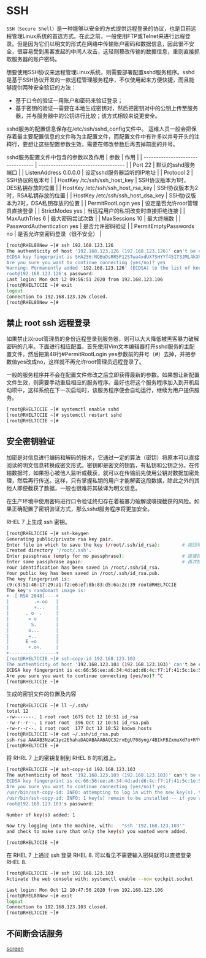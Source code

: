 # SSH

`SSH（Secure Shell）`是一种能够以安全的方式提供远程登录的协议，也是目前远程管理Linux系统的首选方式。在此之前，一般使用FTP或Telnet来进行远程登录。但是因为它们以明文的形式在网络中传输账户密码和数据信息，因此很不安全，很容易受到黑客发起的中间人攻击，这轻则篡改传输的数据信息，重则直接抓取服务器的账户密码。

想要使用SSH协议来远程管理Linux系统，则需要部署配置sshd服务程序。sshd是基于SSH协议开发的一款远程管理服务程序，不仅使用起来方便快捷，而且能够提供两种安全验证的方法：
* 基于口令的验证—用账户和密码来验证登录；
* 基于密钥的验证—需要在本地生成密钥对，然后把密钥对中的公钥上传至服务器，并与服务器中的公钥进行比较；该方式相较来说更安全。

sshd服务的配置信息保存在/etc/ssh/sshd_config文件中。
运维人员一般会把保存着最主要配置信息的文件称为主配置文件，而配置文件中有许多以井号开头的注释行，要想让这些配置参数生效，需要在修改参数后再去掉前面的井号。


sshd服务配置文件中包含的参数以及作用
| 参数                              | 作用                                |
| --------------------------------- | ----------------------------------- |
| Port 22                           | 默认的sshd服务端口                  |
| ListenAddress 0.0.0.0             | 设定sshd服务器监听的IP地址          |
| Protocol 2                        | SSH协议的版本号                     |
| HostKey /tc/ssh/ssh_host_key      | SSH协议版本为1时，DES私钥存放的位置 |
| HostKey /etc/ssh/ssh_host_rsa_key | SSH协议版本为2时，RSA私钥存放的位置 |
| HostKey /etc/ssh/ssh_host_dsa_key | SSH协议版本为2时，DSA私钥存放的位置 |
| PermitRootLogin yes               | 设定是否允许root管理员直接登录      |
| StrictModes yes                   | 当远程用户的私钥改变时直接拒绝连接  |
| MaxAuthTries 6                    | 最大密码尝试次数                    |
| MaxSessions 10                    | 最大终端数                          |
| PasswordAuthentication yes        | 是否允许密码验证                    |
| PermitEmptyPasswords no           | 是否允许空密码登录（很不安全）      |


```sh
[root@RHEL80New ~]# ssh 192.168.123.126
The authenticity of host '192.168.123.126 (192.168.123.126)' can't be established.
ECDSA key fingerprint is SHA256:NQBuDsRR5P12STwa4xdUX7SHYYf45IT3JML4kXhBxFg.
Are you sure you want to continue connecting (yes/no)? yes
Warning: Permanently added '192.168.123.126' (ECDSA) to the list of known hosts.
root@192.168.123.126's password:
Last login: Mon Oct 12 09:56:51 2020 from 192.168.123.106
[root@RHEL7CCIE ~]# exit
logout
Connection to 192.168.123.126 closed.
[root@RHEL80New ~]#
```




## 禁止 root ssh 远程登录

如果禁止以root管理员的身份远程登录到服务器，则可以大大降低被黑客暴力破解密码的几率。下面进行相应配置。首先使用Vim文本编辑器打开sshd服务的主配置文件，然后把第48行#PermitRootLogin yes参数前的井号（#）去掉，并把参数值yes改成no，这样就不再允许root管理员远程登录了。

一般的服务程序并不会在配置文件修改之后立即获得最新的参数。如果想让新配置文件生效，则需要手动重启相应的服务程序。最好也将这个服务程序加入到开机启动项中，这样系统在下一次启动时，该服务程序便会自动运行，继续为用户提供服务。

```sh
[root@RHEL7CCIE ~]# systemctl enable sshd
[root@RHEL7CCIE ~]# systemctl restart sshd
[root@RHEL7CCIE ~]#
```


## 安全密钥验证

加密是对信息进行编码和解码的技术，它通过一定的算法（密钥）将原本可以直接阅读的明文信息转换成密文形式。密钥即是密文的钥匙，有私钥和公钥之分。在传输数据时，如果担心被他人监听或截获，就可以在传输前先使用公钥对数据加密处理，然后再行传送。这样，只有掌握私钥的用户才能解密这段数据，除此之外的其他人即便截获了数据，一般也很难将其破译为明文信息。

在生产环境中使用密码进行口令验证终归存在着被暴力破解或嗅探截获的风险。如果正确配置了密钥验证方式，那么sshd服务程序将更加安全。


RHEL 7 上生成 ssh 密钥。
```sh
[root@RHEL7CCIE ~]# ssh-keygen
Generating public/private rsa key pair.
Enter file in which to save the key (/root/.ssh/id_rsa):        # 按回车键或设置密钥的存储路径
Created directory '/root/.ssh'.
Enter passphrase (empty for no passphrase):                     # 直接按回车键设定空密码或输入字符设置密钥的密码
Enter same passphrase again:                                    # 再次按回车键或设置密钥的密码
Your identification has been saved in /root/.ssh/id_rsa.
Your public key has been saved in /root/.ssh/id_rsa.pub.
The key fingerprint is:
c9:c3:51:46:17:29:a1:f2:e6:ef:8b:83:d5:6a:2c:39 root@RHEL7CCIE
The key's randomart image is:
+--[ RSA 2048]----+
|         .=.oo   |
|         +...    |
|      . o  .     |
|       = o       |
|        S.       |
|       o...      |
|       =..       |
|      E =o       |
|       +.o+.     |
+-----------------+
[root@RHEL7CCIE ~]# ssh-copy-id 192.168.123.103
The authenticity of host '192.168.123.103 (192.168.123.103)' can't be established.
ECDSA key fingerprint is ec:66:56:ee:a6:34:4d:ad:d6:4c:f7:1f:41:5c:1e:5f.
Are you sure you want to continue connecting (yes/no)? ^C
[root@RHEL7CCIE ~]#
```
生成的密钥文件的位置及内容
```sh
[root@RHEL7CCIE ~]# ll ~/.ssh/
total 12
-rw-------. 1 root root 1675 Oct 12 10:51 id_rsa
-rw-r--r--. 1 root root  396 Oct 12 10:51 id_rsa.pub
-rw-r--r--. 1 root root  177 Oct 12 10:52 known_hosts
[root@RHEL7CCIE ~]# cat ~/.ssh/id_rsa.pub
ssh-rsa AAAAB3NzaC1yc2EhahaDAQABAAABAQC32rvEgU708yng/4BIkFBZxmuXd7o+RYVlkDa5FlXWz0Eyq1XCN3CbAvsaYaclTeaXve5zu381xxJGpHhFpzaOnCZHevLKKicUw+91hQgDAra925ynAxacOd2ZZAvCGrcU8CDbiK2BO/WAb3Ntf0rApvH/NlEHv0aEQ02gl6BFl6oLCkS5LQY+SwgI3bfOJA0Def2erZZioysxeSTQ8AiQWC9eY/vNSkAOdGJ0E7Ufjb4Ec7pLJcZLUgZrS5s2Aj6343E2YMzA0bJOTMTQ374+CiDQplpYhPPOpz7LpyCdQAnSq/8ABbO07CQGm3HPRCuWYareSlC+AbOY6+l8abcd root@RHEL7CCIE
[root@RHEL7CCIE ~]#
```

将 RHRL 7 上的密钥复制到 RHEL 8 的机器上。
```sh
[root@RHEL7CCIE ~]# ssh-copy-id 192.168.123.103
The authenticity of host '192.168.123.103 (192.168.123.103)' can't be established.
ECDSA key fingerprint is ec:66:56:ee:a6:34:4d:ad:d6:4c:f7:1f:41:5c:1e:5f.
Are you sure you want to continue connecting (yes/no)? yes
/usr/bin/ssh-copy-id: INFO: attempting to log in with the new key(s), to filter out any that are already installed
/usr/bin/ssh-copy-id: INFO: 1 key(s) remain to be installed -- if you are prompted now it is to install the new keys
root@192.168.123.103's password:

Number of key(s) added: 1

Now try logging into the machine, with:   "ssh '192.168.123.103'"
and check to make sure that only the key(s) you wanted were added.

[root@RHEL7CCIE ~]#
```

在 RHEL 7 上通过 ssh 登录 RHEL 8. 可以看见不需要输入密码就可以直接登录 RHEL 8.
```sh
[root@RHEL7CCIE ~]# ssh 192.168.123.103
Activate the web console with: systemctl enable --now cockpit.socket

Last login: Mon Oct 12 10:47:56 2020 from 192.168.123.106
[root@RHEL80New ~]# exit
logout
Connection to 192.168.123.103 closed.
[root@RHEL7CCIE ~]#
```




## 不间断会话服务

[screen](0.screen.md)



